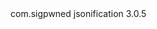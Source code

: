 <dependency>
    <groupId>com.sigpwned</groupId>
    <artifactId>jsonification</artifactId>
    <version>3.0.5</version>
</dependency>
